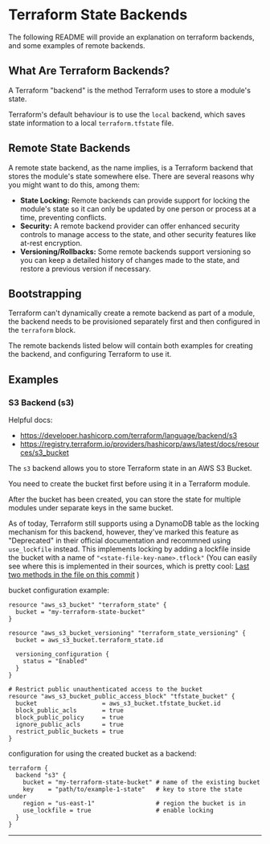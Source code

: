 # Terraform State Backends

The following README will provide an explanation on terraform backends, and some examples of remote backends. 

## What Are Terraform Backends?

A Terraform "backend" is the method Terraform uses to store a module's state.

Terraform's default behaviour is to use the `local` backend, which saves state information to a local `terraform.tfstate` file. 


## Remote State Backends
A remote state backend, as the name implies, is a Terraform backend that stores the module's state somewhere else. 
There are several reasons why you might want to do this, among them:
- **State Locking:** Remote backends can provide support for locking the module's state so it can only be updated by one person or process at a time, preventing conflicts.
- **Security:** A remote backend provider can offer enhanced security controls to manage access to the state, and other security features like at-rest encryption.
- **Versioning/Rollbacks:** Some remote backends support versioning so you can keep a detailed history of changes made to the state, and restore a previous version if necessary.


## Bootstrapping
Terraform can't dynamically create a remote backend as part of a module, the backend needs to be provisioned separately first and then configured in the `terraform` block.

The remote backends listed below will contain both examples for creating the backend, and configuring Terraform to use it.

## Examples

### S3 Backend (s3)
Helpful docs:
- https://developer.hashicorp.com/terraform/language/backend/s3
- https://registry.terraform.io/providers/hashicorp/aws/latest/docs/resources/s3_bucket

The `s3` backend allows you to store Terraform state in an AWS S3 Bucket.

You need to create the bucket first before using it in a Terraform module.

After the bucket has been created, you can store the state for multiple modules under separate keys in the same bucket.

As of today, Terraform still supports using a DynamoDB table as the locking mechanism for this backend, however, they've marked this feature as "Deprecated" in their official documentation and recommned using `use_lockfile` instead. This implements locking by adding a lockfile inside the bucket with a name of `"<state-file-key-name>.tflock"` 
(You can easily see where this is implemented in their sources, which is pretty cool: [Last two methods in the file on this commit](https://github.com/terraform-google-modules/terraform-docs-samples/blob/main/storage/remote_terraform_backend_template/main.tf)  )

bucket configuration example:
```
resource "aws_s3_bucket" "terraform_state" {
  bucket = "my-terraform-state-bucket"
}

resource "aws_s3_bucket_versioning" "terraform_state_versioning" {
  bucket = aws_s3_bucket.terraform_state.id

  versioning_configuration {
    status = "Enabled"
  }
}

# Restrict public unauthenticated access to the bucket
resource "aws_s3_bucket_public_access_block" "tfstate_bucket" {
  bucket                  = aws_s3_bucket.tfstate_bucket.id
  block_public_acls       = true
  block_public_policy     = true
  ignore_public_acls      = true
  restrict_public_buckets = true
}
```

configuration for using the created bucket as a backend:
```
terraform {
  backend "s3" {
    bucket = "my-terraform-state-bucket" # name of the existing bucket
    key    = "path/to/example-1-state"   # key to store the state under 
    region = "us-east-1"                 # region the bucket is in
    use_lockfile = true                  # enable locking
  }
}
```

---
